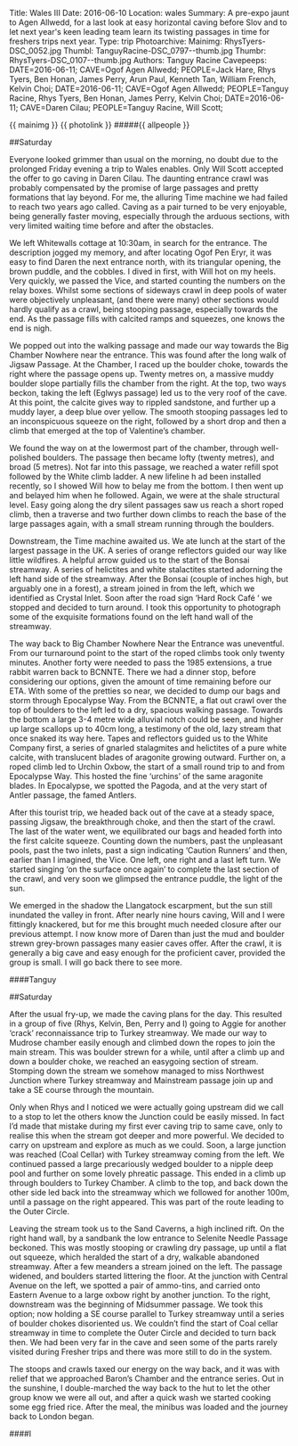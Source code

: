 Title: Wales III
Date: 2016-06-10
Location: wales
Summary: A pre-expo jaunt to Agen Allwedd, for a last look at easy horizontal caving before Slov and to let next year's keen leading team learn its twisting passages in time for freshers trips next year.
Type: trip
Photoarchive:
Mainimg: RhysTyers-DSC_0052.jpg
Thumbl: TanguyRacine-DSC_0797--thumb.jpg
Thumbr: RhysTyers-DSC_0107--thumb.jpg
Authors: Tanguy Racine
Cavepeeps: DATE=2016-06-11; CAVE=Ogof Agen Allwedd; PEOPLE=Jack Hare, Rhys Tyers, Ben Honan, James Perry, Arun Paul, Kenneth Tan, William French, Kelvin Choi;
	   DATE=2016-06-11; CAVE=Ogof Agen Allwedd; PEOPLE=Tanguy Racine, Rhys Tyers, Ben Honan, James Perry, Kelvin Choi;
	   DATE=2016-06-11; CAVE=Daren Cilau; PEOPLE=Tanguy Racine, Will Scott;

{{ mainimg }}
{{ photolink }}
#####{{ allpeople }}


##Saturday

Everyone looked grimmer than usual on the morning, no doubt due to the prolonged Friday evening a trip to Wales enables. Only Will Scott accepted the offer to go caving in Daren Cilau. The daunting entrance crawl was probably compensated by the promise of large passages and pretty formations that lay beyond. For me, the alluring Time machine we had failed to reach two years ago called. Caving as a pair turned to be very enjoyable, being generally faster moving, especially through the arduous sections, with very limited waiting time before and after the obstacles.

We left Whitewalls cottage at 10:30am, in search for the entrance. The description jogged my memory, and after locating Ogof Pen Eryr, it was easy to find Daren the next entrance north, with its triangular opening, the brown puddle, and the cobbles. I dived in first, with Will hot on my heels. Very quickly, we passed the Vice, and started counting the numbers on the relay boxes. Whilst some sections of sideways crawl in deep pools of water were objectively unpleasant, (and there were many) other sections would hardly qualify as a crawl, being stooping passage, especially towards the end. As the passage fills with calcited ramps and squeezes, one knows the end is nigh.

We popped out into the walking passage and made our way towards the Big Chamber Nowhere near the entrance. This was found after the long walk of Jigsaw Passage. At the Chamber, I raced up the boulder choke, towards the right where the passage opens up. Twenty metres on, a massive muddy boulder slope partially fills the chamber from the right. At the top, two ways beckon, taking the left  (Eglwys passage) led us to the very roof of the cave. At this point, the calcite gives way to rippled sandstone, and further up a muddy layer, a deep blue over yellow. The smooth stooping passages led to an inconspicuous squeeze on the right, followed by a short drop and then a climb that emerged at the top of Valentine’s chamber.

We found the way on at the lowermost part of the chamber, through well-polished boulders. The passage then became lofty (twenty metres), and broad (5 metres). Not far into this passage, we reached a water refill spot followed by the White climb ladder. A new lifeline h     ad been installed recently, so I showed Will how to belay me from the bottom. I then went up and belayed him when he followed. Again, we were at the shale structural level. Easy going along the dry silent passages saw us reach a short roped climb, then a traverse and two further down climbs to reach the base of the large passages again, with a small stream running through the boulders.

Downstream, the Time machine awaited us. We ate lunch at the start of the largest passage in the UK. A series of orange reflectors guided our way like little wildfires. A helpful arrow guided us to the start of the Bonsai streamway. A series of helictites and white stalactites started adorning the left hand side of the streamway. After the Bonsai (couple of inches high, but arguably one in a forest), a stream joined in from the left, which we identified as Crystal Inlet. Soon after the road sign ‘Hard Rock Café  ‘ we stopped and decided to turn around. I took this opportunity to photograph some of the exquisite formations found on the left hand wall of the streamway.

The way back to Big Chamber Nowhere Near the Entrance was uneventful. From our turnaround point to the start of the roped climbs took only twenty minutes. Another forty were needed to pass the 1985 extensions, a true rabbit warren back to BCNNTE.
There we had a dinner stop, before considering our options, given the amount of time remaining before our ETA. With some of the pretties so near, we decided to dump our bags and storm through Epocalypse Way. From the BCNNTE, a flat out crawl over the top of boulders to the left led to a dry, spacious walking passage. Towards the bottom a large 3-4 metre wide alluvial notch could be seen, and higher up large scallops up to 40cm long, a testimony of the old, lazy stream that once snaked its way here. Tapes and reflectors guided us to the White Company first, a series of gnarled stalagmites and helictites of a pure white calcite, with translucent blades of aragonite growing outward. Further on, a roped climb led to Urchin Oxbow, the start of a small round trip to and from Epocalypse Way. This hosted the fine ‘urchins’ of the same aragonite blades. In Epocalypse, we spotted the Pagoda, and at the very start of Antler passage, the famed Antlers.

After this tourist trip, we headed back out of the cave at a steady space, passing Jigsaw, the breakthrough choke, and then the start of the crawl. The last of the water went, we equilibrated our bags and headed forth into the first calcite squeeze. Counting down the numbers, past the unpleasant pools, past the two inlets, past a sign indicating ‘Caution Runners’ and then, earlier than I imagined, the Vice. One left, one right and a last left turn. We started singing ‘on the surface once again’ to complete the last section of the crawl, and very soon we glimpsed the entrance puddle, the light of the sun.

We emerged in the shadow the Llangatock escarpment, but the sun still inundated the valley in front. After nearly nine hours caving, Will and I were fittingly knackered, but for me this brought much needed closure after our previous attempt. I now know more of Daren than just the mud and boulder strewn grey-brown passages many easier caves offer. After the crawl, it is generally a big cave and easy enough for the proficient caver, provided the group is small. I will go back there to see more.

####Tanguy

##Saturday

After the usual fry-up, we made the caving plans for the day. This resulted in a group of five (Rhys, Kelvin, Ben, Perry and I) going to Aggie for another ‘crack’ reconnaissance trip to Turkey streamway. We made our way to Mudrose chamber easily enough and climbed down the ropes to join the main stream. This was boulder strewn for a while, until after a climb up and down a boulder choke, we reached an easygoing section of stream. Stomping down the stream we somehow managed to miss Northwest Junction where Turkey streamway and Mainstream passage join up and take a SE course through the mountain.

Only when Rhys and I noticed we were actually going upstream did we call to a stop to let the others know the Junction could be easily missed. In fact I’d made that mistake during my first ever caving trip to same cave, only to realise this when the stream got deeper and more powerful. We decided to carry on upstream and explore as much as we could. Soon, a large junction was reached (Coal Cellar) with Turkey streamway coming from the left. We continued passed a large precariously wedged boulder to a nipple deep pool and further on some lovely phreatic passage. This ended in a climb up through boulders to Turkey Chamber. A climb to the top, and back down the other side led back into the streamway which we followed for another 100m, until a passage on the right appeared. This was part of the route leading to the Outer Circle.

Leaving the stream took us to the Sand Caverns, a high inclined rift. On the right hand wall, by a sandbank the low entrance to Selenite Needle Passage beckoned. This was mostly stooping or crawling dry passage, up until a flat out squeeze, which heralded the start of a dry, walkable abandoned streamway. After a few meanders a stream joined on the left. The passage widened, and boulders started littering the floor. At the junction with Central Avenue on the left, we spotted a pair of ammo-tins, and carried onto Eastern Avenue to a large oxbow right by another junction. To the right, downstream was the beginning of Midsummer passage. We took this option; now holding a SE course parallel to Turkey streamway until a series of boulder chokes disoriented us. We couldn’t find the start of Coal cellar streamway in time to complete the Outer Circle and decided to turn back then. We had been very far in the cave and seen some of the parts rarely visited during Fresher trips and there was more still to do in the system.

The stoops and crawls taxed our energy on the way back, and it was with relief that we approached Baron’s Chamber and the entrance series. Out in the sunshine, I double-marched the way back to the hut to let the other group know we were all out, and after a quick wash we started cooking some egg fried rice. After the meal, the minibus was loaded and the journey back to London began.

####I
